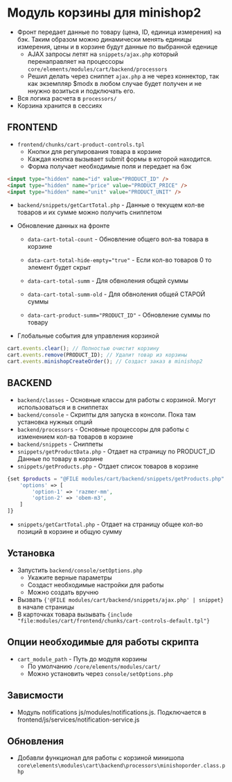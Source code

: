 # Модуль корзины для minishop2

- Фронт передает данные по товару (цена, ID, единица измерения) на бэк. Таким образом можно динамически менять единицы измерения, цены и в корзине будут данные по выбранной еденице
  - AJAX запросы летят на `snippets/ajax.php` который перенаправляет на процессоры `core/elements/modules/cart/backend/processors`
  - Решил делать через сниппет `ajax.php` а не через коннектор, так как экземпляр $modx в любом случае будет получен и не ннужно возиться и подключать его.
- Вся логика расчета в `processors/`
- Корзина хранится в сессиях

## FRONTEND

- `frontend/chunks/cart-product-controls.tpl`
  - Кнопки для регулирования товара в корзине
  - Каждая кнопка вызывает submit формы в которой находится.
  - Форма получает необходимые поля и передает на бэк

```html
<input type="hidden" name="id" value="PRODUCT_ID" />
<input type="hidden" name="price" value="PRODUCT_PRICE" />
<input type="hidden" name="unit" value="PRODUCT_UNIT" />
```

- `backend/snippets/getCartTotal.php` - Данные о текущем кол-ве товаров и их сумме можно получить сниппетом

- Обновление данных на фронте

  - `data-cart-total-count` - Обновление общего вол-ва товара в корзине
  - `data-cart-total-hide-empty="true"` - Если кол-во товаров 0 то элемент будет скрыт

  - `data-cart-total-summ` - Для обвноления общей суммы
  - `data-cart-total-summ-old` - Для обвноления общей СТАРОЙ суммы
  - `data-cart-product-summ="PRODUCT_ID"` - Обновление суммы по товару

- Глобальные события для управления корзиной

```js
cart.events.clear(); // Полностью очистит корзину
cart.events.remove(PRODUCT_ID); // Удалит товар из корзины
cart.events.minishopCreateOrder(); // Создаст заказ в minishop2
```

## BACKEND

- `backend/classes` - Основные классы для работы с корзиной. Могут использоваться и в сниппетах
- `backend/console` - Скрипты для запуска в консоли. Пока там установка нужных опций
- `backend/processors` - Основные процессоры для работы с изменением кол-ва товаров в корзине
- `backend/snippets` - Сниппеты
- `snippets/getProductData.php` - Отдает на страницу по PRODUCT_ID Данные по товару в корзине
- `snippets/getProducts.php` - Отдает список товаров в корзине

```php
{set $products = "@FILE modules/cart/backend/snippets/getProducts.php" | snippet : [
    'options' => [
        'option-1' => 'razmer-mm',
        'option-2' => 'obem-m3',
    ]
]}
```

- `snippets/getCartTotal.php` - Отдает на страницу общее кол-во позиций в корзине и общую сумму

## Установка

- Запустить `backend/console/setOptions.php`
  - Укажите верные параметры
  - Создаст необходимые настройки для работы
  - Можно создать вручню
- Вызвать `{'@FILE modules/cart/backend/snippets/ajax.php' | snippet}` в начале страницы
- В карточках товара вызывать `{include "file:modules/cart/frontend/chunks/cart-controls-default.tpl"}`

## Опции необходимые для работы скрипта

- `cart_module_path` - Путь до модуля корзины
  - По умолчанию `/core/elements/modules/cart/`
  - Можно установить через `console/setOptions.php`

## Зависмости

- Модуль notifications js/modules/notifications.js. Подключается в frontend/js/services/notification-service.js

## Обновления

- Добавли функционал для работы с корзиной минишопа `core\elements\modules\cart\backend\processors\minishoporder.class.php`
